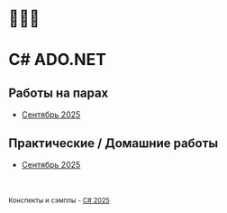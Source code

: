 # 🥨🥨🥨

# C# ADO.NET

## Работы на парах

* [Сентябрь 2025](classwork/2025.09)

## Практические / Домашние работы

* [Сентябрь 2025](homework/2025.09)

<br/> <br/> <!--patapim -->
<sub>Конспекты и сэмплы - [C# 2025](https://github.com/rotat1ck/cs-assignments)</sub>
